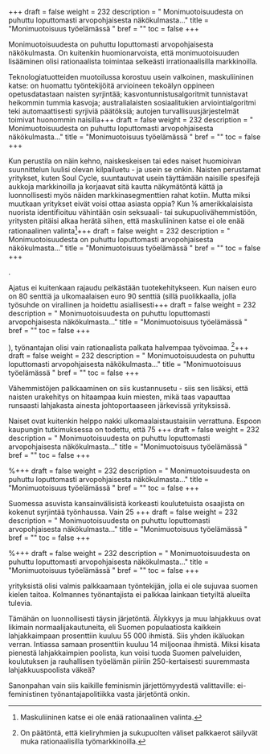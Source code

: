 +++
draft = false
weight = 232
description = " Monimuotoisuudesta on puhuttu loputtomasti arvopohjaisesta näkökulmasta..."
title = "Monimuotoisuus työelämässä "
bref = ""
toc = false
+++



Monimuotoisuudesta on puhuttu loputtomasti arvopohjaisesta näkökulmasta.
On kuitenkin huomionarvoista, että monimuotoisuuden lisääminen olisi
rationaalista toimintaa selkeästi irrationaalisilla markkinoilla.

Teknologiatuotteiden muotoilussa korostuu usein valkoinen, maskuliininen
katse: on huomattu työntekijöitä arvioineen tekoälyn oppineen
opetusdatastaan naisten syrjintää; kasvontunnistusalgoritmit tunnistavat
heikommin tummia kasvoja; australialaisten sosiaalitukien
arviointialgoritmi teki automaattisesti syrjiviä päätöksiä; autojen
turvallisuusjärjestelmät toimivat huonommin naisilla+++
draft = false
weight = 232
description = " Monimuotoisuudesta on puhuttu loputtomasti arvopohjaisesta näkökulmasta..."
title = "Monimuotoisuus työelämässä "
bref = ""
toc = false
+++



Kun perustila on näin kehno, naiskeskeisen tai edes naiset huomioivan
suunnittelun luulisi olevan kilpailuetu - ja usein se onkin. Naisten
perustamat yritykset, kuten Soul Cycle, suuntautuvat usein täyttämään
naisille spesifejä aukkoja markkinoilla ja korjaavat sitä kautta
näkymätöntä kättä ja luonnollisesti myös näiden markkinasegmenttien
rahat kotiin. Mutta miksi muutkaan yritykset eivät voisi ottaa asiasta
oppia? Kun ⅙ amerikkalaisista nuorista identifioituu vähintään osin
seksuaali- tai sukupuolivähemmistöön, yritysten pitäisi alkaa herätä
siihen, että maskuliininen katse ei ole enää rationaalinen valinta[^1]+++
draft = false
weight = 232
description = " Monimuotoisuudesta on puhuttu loputtomasti arvopohjaisesta näkökulmasta..."
title = "Monimuotoisuus työelämässä "
bref = ""
toc = false
+++


.

Ajatus ei kuitenkaan rajaudu pelkästään tuotekehitykseen. Kun naisen
euro on 80 senttiä ja ulkomaalaisen euro 90 senttiä (sillä puolikkaalla,
jolla työsuhde on virallinen ja hoidettu asiallisesti+++
draft = false
weight = 232
description = " Monimuotoisuudesta on puhuttu loputtomasti arvopohjaisesta näkökulmasta..."
title = "Monimuotoisuus työelämässä "
bref = ""
toc = false
+++


), työnantajan
olisi vain rationaalista palkata halvempaa työvoimaa. [^2]+++
draft = false
weight = 232
description = " Monimuotoisuudesta on puhuttu loputtomasti arvopohjaisesta näkökulmasta..."
title = "Monimuotoisuus työelämässä "
bref = ""
toc = false
+++


 Vähemmistöjen
palkkaaminen on siis kustannusetu - siis sen lisäksi, että naisten
urakehitys on hitaampaa kuin miesten, mikä taas vapauttaa runsaasti
lahjakasta ainesta johtoportaaseen järkevissä yrityksissä.

Naiset ovat kuitenkin helppo nakki ulkomaalaistaustaisiin verrattuna.
Espoon kaupungin tutkimuksessa on todettu, että 75 +++
draft = false
weight = 232
description = " Monimuotoisuudesta on puhuttu loputtomasti arvopohjaisesta näkökulmasta..."
title = "Monimuotoisuus työelämässä "
bref = ""
toc = false
+++


\%+++
draft = false
weight = 232
description = " Monimuotoisuudesta on puhuttu loputtomasti arvopohjaisesta näkökulmasta..."
title = "Monimuotoisuus työelämässä "
bref = ""
toc = false
+++


 Suomessa asuvista
kansainvälisistä korkeasti koulutetuista osaajista on kokenut syrjintää
työnhaussa. Vain 25 +++
draft = false
weight = 232
description = " Monimuotoisuudesta on puhuttu loputtomasti arvopohjaisesta näkökulmasta..."
title = "Monimuotoisuus työelämässä "
bref = ""
toc = false
+++


\%+++
draft = false
weight = 232
description = " Monimuotoisuudesta on puhuttu loputtomasti arvopohjaisesta näkökulmasta..."
title = "Monimuotoisuus työelämässä "
bref = ""
toc = false
+++


 yrityksistä olisi valmis palkkaamaan työntekijän,
jolla ei ole sujuvaa suomen kielen taitoa. Kolmannes työnantajista ei
palkkaa lainkaan tietyiltä alueilta tulevia.

Tämähän on luonnollisesti täysin järjetöntä. Älykkyys ja muu lahjakkuus
ovat likimain normaalijakautuneita, eli Suomen populaatiosta kaikkein
lahjakkaimpaan prosenttiin kuuluu 55 000 ihmistä. Siis yhden ikäluokan
verran. Intiassa samaan prosenttiin kuuluu 14 miljoonaa ihmistä. Miksi
kisata pienestä lahjakkaimpien poolista, kun voisi tuoda Suomen
palveluiden, koulutuksen ja rauhallisen työelämän piiriin
250-kertaisesti suuremmasta lahjakkuuspoolista väkeä?

Sanonpahan vain siis kaikille feminismin järjettömyydestä valittaville:
ei-feministinen työnantajapolitiikka vasta järjetöntä onkin.

[^1]: Maskuliininen katse ei ole enää rationaalinen valinta.
[^2]: On päätöntä, että kieliryhmien ja sukupuolten väliset palkkaerot säilyvät muka rationaalisilla työmarkkinoilla.
